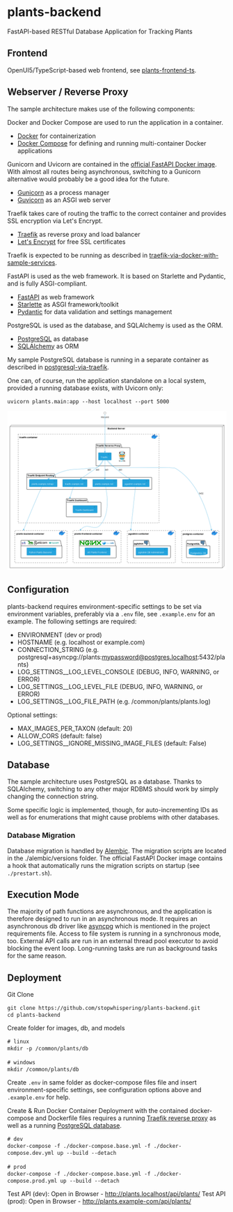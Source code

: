 # plants-backend
FastAPI-based RESTful Database Application for Tracking Plants

## Frontend
OpenUI5/TypeScript-based web frontend, see [plants-frontend-ts](https://github.com/stopwhispering/plants-frontend-ts).

## Webserver / Reverse Proxy
The sample architecture makes use of the following components:

Docker and Docker Compose are used to run the application in a container.
- [Docker](https://www.docker.com/) for containerization
- [Docker Compose](https://docs.docker.com/compose/) for defining and running multi-container Docker applications

Gunicorn and Uvicorn are contained in the [official FastAPI Docker image](https://hub.docker.com/r/tiangolo/uvicorn-gunicorn-fastapi). With 
almost all routes being asynchronous, switching to a Gunicorn alternative would probably be a good idea for the future.
- [Gunicorn](https://gunicorn.org/) as a process manager
- [Guvicorn](https://www.uvicorn.org/) as an ASGI web server

Traefik takes care of routing the traffic to the correct container and provides SSL encryption via Let's Encrypt.
- [Traefik](https://traefik.io/) as reverse proxy and load balancer
- [Let's Encrypt](https://letsencrypt.org/) for free SSL certificates

Traefik is expected to be running as described in [traefik-via-docker-with-sample-services](https://github.com/stopwhispering/traefik-via-docker-with-sample-services).

FastAPI is used as the web framework. It is based on Starlette and Pydantic, and is fully ASGI-compliant.
- [FastAPI](https://fastapi.tiangolo.com/) as web framework
- [Starlette](https://www.starlette.io/) as ASGI framework/toolkit
- [Pydantic](https://pydantic-docs.helpmanual.io/) for data validation and settings management

PostgreSQL is used as the database, and SQLAlchemy is used as the ORM.
- [PostgreSQL](https://www.postgresql.org/) as database
- [SQLAlchemy](https://www.sqlalchemy.org/) as ORM

My sample PostgreSQL database is running in a separate container as described in [postgresql-via-traefik](https://github.com/stopwhispering/postgresql-via-traefik).

One can, of course, run the application standalone on a local system, provided a running database exists,  with Uvicorn only:
```
uvicorn plants.main:app --host localhost --port 5000
```

![Architecture](static/plants_backend_deployment_architecture.png?raw=true "Architecture")

## Configuration
plants-backend requires environment-specific settings to be set via environment variables, preferably 
via a `.env` file, see `.example.env` for an example.
The following settings are required:
- ENVIRONMENT (dev or prod)
- HOSTNAME (e.g. localhost or example.com)
- CONNECTION_STRING (e.g. postgresql+asyncpg://plants:mypassword@postgres.localhost:5432/plants)
- LOG_SETTINGS__LOG_LEVEL_CONSOLE (DEBUG, INFO, WARNING, or ERROR)
- LOG_SETTINGS__LOG_LEVEL_FILE (DEBUG, INFO, WARNING, or ERROR)
- LOG_SETTINGS__LOG_FILE_PATH (e.g. /common/plants/plants.log)

Optional settings:
- MAX_IMAGES_PER_TAXON (default: 20)
- ALLOW_CORS (default: false)
- LOG_SETTINGS__IGNORE_MISSING_IMAGE_FILES (default: False)

## Database
The sample architecture uses PostgreSQL as a database. Thanks to SQLAlchemy, switching to any other major
RDBMS should work by simply changing the connection string.

Some specific logic is implemented, though, for auto-incrementing IDs as well as for enumerations that might cause problems
with other databases.

### Database Migration
Database migration is handled by [Alembic](https://alembic.sqlalchemy.org/en/latest/). The migration scripts are located in the ./alembic/versions folder. The
official FastAPI Docker image contains a hook that automatically runs the migration scripts on startup (see `./prestart.sh`).

## Execution Mode
The majority of path functions are asynchronous, and the application is therefore designed to run in an asynchronous mode. It requires an
asynchronous db driver like [asyncpg](https://magicstack.github.io/asyncpg/current/) which is mentioned in the project requirements file.
Access to file system is running in a synchronous mode, too. External API calls are run in an external thread pool executor to avoid blocking the event loop. 
Long-running tasks are run as background tasks for the same reason.

## Deployment
Git Clone
```
git clone https://github.com/stopwhispering/plants-backend.git
cd plants-backend
```
Create folder for images, db, and models
```
# linux
mkdir -p /common/plants/db

# windows
mkdir /common/plants/db
```

Create `.env` in same folder as docker-compose files file and insert environment-specific settings, see configuration
options above and `.example.env` for help.

Create & Run Docker Container
Deployment with the contained docker-compose and Dockerfile files requires a running 
[Traefik reverse proxy](https://github.com/stopwhispering/traefik-via-docker-with-sample-services) as well as
a running [PostgreSQL database](https://github.com/stopwhispering/postgresql-via-traefik).
```
# dev
docker-compose -f ./docker-compose.base.yml -f ./docker-compose.dev.yml up --build --detach

# prod
docker-compose -f ./docker-compose.base.yml -f ./docker-compose.prod.yml up --build --detach
```

Test API (dev): Open in Browser - http://plants.localhost/api/plants/
Test API (prod): Open in Browser - http://plants.example-com/api/plants/

